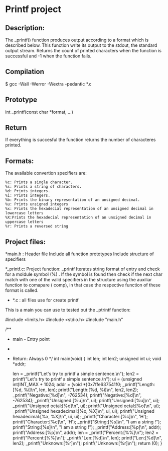 # Printf project

## Description:
The _printf() function produces output according to a format which is described below. This function write its output to the stdout, the standard output stream. Returns the count of printed characters when the function is successful and -1 when the function fails.

## Compilation
$ gcc -Wall -Werror -Wextra -pedantic *.c

## Prototype
int _printf(const char *format, ...)

## Return
 If everything is succesful the function returns the number of characteres printed. 

 ## Formats:
 
The available convertion specifiers are:

    %c: Prints a single character.
    %s: Prints a string of characters.
    %d: Prints integers.
    %i: Prints integers.
    %b: Prints the binary representation of an unsigned decimal.
    %u: Prints unsigned integers
    %x: Prints the hexadecial representation of an unsigned decimal in lowercase letters
    %X:Prints the hexadecial representation of an unsigned decimal in uppercase letters
    %r: Prints a reversed string


## Project files:

*main.h : Header file
         Include all function prototypes
         Include structure of specifiers

*_printf.c: Project function: _printf
            Iterates string format of entry and check for a moldule symbol (%) . If the symbol is found then check if the next char match with one of 
            the valid specifiers in the structure using the auxiliar function to comapare ( comp), in that case the respective function of these format is called.

* *.c : all files use for create printf
    
This is a main you can use to tested out the _ptrintf function:

#include <limits.h>
#include <stdio.h>
#include "main.h"

/**
 * main - Entry point
 *
 * Return: Always 0
 */
int main(void)
{
    int len;
    int len2;
    unsigned int ui;
    void *addr;

    len = _printf("Let's try to printf a simple sentence.\n");
    len2 = printf("Let's try to printf a simple sentence.\n");
    ui = (unsigned int)INT_MAX + 1024;
    addr = (void *)0x7ffe637541f0;
    _printf("Length:[%d, %i]\n", len, len);
    printf("Length:[%d, %i]\n", len2, len2);
    _printf("Negative:[%d]\n", -762534);
    printf("Negative:[%d]\n", -762534);
    _printf("Unsigned:[%u]\n", ui);
    printf("Unsigned:[%u]\n", ui);
    _printf("Unsigned octal:[%o]\n", ui);
    printf("Unsigned octal:[%o]\n", ui);
    _printf("Unsigned hexadecimal:[%x, %X]\n", ui, ui);
    printf("Unsigned hexadecimal:[%x, %X]\n", ui, ui);
    _printf("Character:[%c]\n", 'H');
    printf("Character:[%c]\n", 'H');
    _printf("String:[%s]\n", "I am a string !");
    printf("String:[%s]\n", "I am a string !");
    _printf("Address:[%p]\n", addr);
    printf("Address:[%p]\n", addr);
    len = _printf("Percent:[%%]\n");
    len2 = printf("Percent:[%%]\n");
    _printf("Len:[%d]\n", len);
    printf("Len:[%d]\n", len2);
    _printf("Unknown:[%r]\n");
    printf("Unknown:[%r]\n");
    return (0);
}






